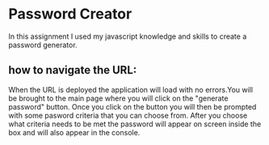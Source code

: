# Password Creator


In this assignment I used my javascript knowledge and skills to create a password generator.



## how to navigate the URL:
When the URL is deployed the application will load with no errors.You will be brought to the main page where you will click on the "generate password" button. Once you click on the button you will then be prompted with some pasword criteria that you can choose from. After you choose what criteria needs to be met the password will appear on screen inside the box and will also appear in the console.